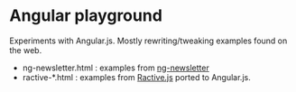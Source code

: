Angular playground
==================

Experiments with Angular.js. Mostly rewriting/tweaking examples found on the web.

- ng-newsletter.html : examples from [ng-newsletter](http://www.ng-newsletter.com)
- ractive-*.html : examples from [Ractive.js](http://www.ractivejs.org/examples/) ported to Angular.js.